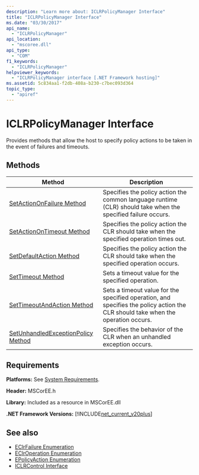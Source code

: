 ```yaml
---
description: "Learn more about: ICLRPolicyManager Interface"
title: "ICLRPolicyManager Interface"
ms.date: "03/30/2017"
api_name: 
  - "ICLRPolicyManager"
api_location: 
  - "mscoree.dll"
api_type: 
  - "COM"
f1_keywords: 
  - "ICLRPolicyManager"
helpviewer_keywords: 
  - "ICLRPolicyManager interface [.NET Framework hosting]"
ms.assetid: 5c834aa1-f2db-408a-b230-c7bec093d364
topic_type: 
  - "apiref"
---
```

# ICLRPolicyManager Interface

Provides methods that allow the host to specify policy actions to be taken in the event of failures and timeouts.  
  
## Methods  
  
|Method|Description|  
|------------|-----------------|  
|[SetActionOnFailure Method](iclrpolicymanager-setactiononfailure-method.md)|Specifies the policy action the common language runtime (CLR) should take when the specified failure occurs.|  
|[SetActionOnTimeout Method](iclrpolicymanager-setactionontimeout-method.md)|Specifies the policy action the CLR should take when the specified operation times out.|  
|[SetDefaultAction Method](iclrpolicymanager-setdefaultaction-method.md)|Specifies the policy action the CLR should take when the specified operation occurs.|  
|[SetTimeout Method](iclrpolicymanager-settimeout-method.md)|Sets a timeout value for the specified operation.|  
|[SetTimeoutAndAction Method](iclrpolicymanager-settimeoutandaction-method.md)|Sets a timeout value for the specified operation, and specifies the policy action the CLR should take when the operation occurs.|  
|[SetUnhandledExceptionPolicy Method](iclrpolicymanager-setunhandledexceptionpolicy-method.md)|Specifies the behavior of the CLR when an unhandled exception occurs.|  
  
## Requirements  

 **Platforms:** See [System Requirements](../../../../framework/get-started/system-requirements.md).  
  
 **Header:** MSCorEE.h  
  
 **Library:** Included as a resource in MSCorEE.dll  
  
 **.NET Framework Versions:** [!INCLUDE[net_current_v20plus](../../../../includes/net-current-v20plus-md.md)]  
  
## See also

- [EClrFailure Enumeration](eclrfailure-enumeration.md)
- [EClrOperation Enumeration](eclroperation-enumeration.md)
- [EPolicyAction Enumeration](epolicyaction-enumeration.md)
- [ICLRControl Interface](iclrcontrol-interface.md)
